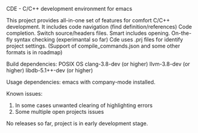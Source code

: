 CDE - C/C++ development environment for emacs

This project provides all-in-one set of features for comfort
C/C++ development.
It includes code navigation (find definition/references)
Code completion.
Switch source/headers files.
Smart includes opening.
On-the-fly syntax checking (experimantal so far)
Cde uses .prj files for identify project settings. (Support of
compile_commands.json and some other formats is in roadmap)


Build dependencies:
POSIX OS
clang-3.8-dev (or higher)
llvm-3.8-dev (or higher)
libdb-5.1++-dev (or higher)

Usage dependencies:
emacs with company-mode installed.

Known issues:

1. In some cases unwanted clearing of highlighting errors
2. Some multiple open projects issues

No releases so far, project is in early development stage.